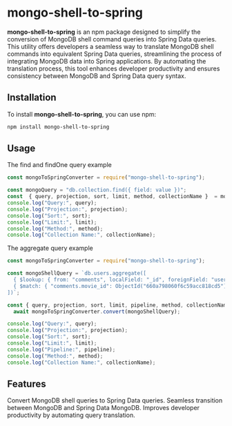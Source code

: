 # mongo-shell-to-spring

**mongo-shell-to-spring** is an npm package designed to simplify the conversion of MongoDB shell command queries into Spring Data queries. This utility offers developers a seamless way to translate MongoDB shell commands into equivalent Spring Data queries, streamlining the process of integrating MongoDB data into Spring applications. By automating the translation process, this tool enhances developer productivity and ensures consistency between MongoDB and Spring Data query syntax.

## Installation

To install **mongo-shell-to-spring**, you can use npm:

``````bash
npm install mongo-shell-to-spring
``````
## Usage

The find and findOne query example

```javascript
const mongoToSpringConverter = require("mongo-shell-to-spring");

const mongoQuery = "db.collection.find({ field: value })";
const  { query, projection, sort, limit, method, collectionName }  = mongoToSpringConverter.convert(mongoQuery);
console.log("Query:", query);
console.log("Projection:", projection);
console.log("Sort:", sort);
console.log("Limit:", limit);
console.log("Method:", method);
console.log("Collection Name:", collectionName);
```
The aggregate query example

```javascript
const mongoToSpringConverter = require("mongo-shell-to-spring");

const mongoShellQuery = `db.users.aggregate([
  { $lookup: { from: "comments", localField: "_id", foreignField: "user_id", as: "comments" }},
  { $match: { "comments.movie_id": ObjectId("660a798060f6c59acc818cd5") }}
])`;

const { query, projection, sort, limit, pipeline, method, collectionName } =
  await mongoToSpringConverter.convert(mongoShellQuery);

console.log("Query:", query);
console.log("Projection:", projection);
console.log("Sort:", sort);
console.log("Limit:", limit);
console.log("Pipeline:", pipeline);
console.log("Method:", method);
console.log("Collection Name:", collectionName);
```

## Features

Convert MongoDB shell queries to Spring Data queries.
Seamless transition between MongoDB and Spring Data MongoDB.
Improves developer productivity by automating query translation.


